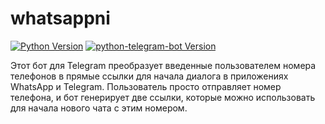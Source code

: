 # whatsappni

 [![Python Version](https://img.shields.io/pypi/pyversions/python-telegram-bot.svg?style=flat-square)](https://pypi.python.org/pypi/python-telegram-bot)
 [![python-telegram-bot Version](https://img.shields.io/pypi/v/python-telegram-bot.svg?style=flat-square)](https://pypi.python.org/pypi/python-telegram-bot)




Этот бот для Telegram преобразует введенные пользователем номера телефонов в прямые ссылки для начала диалога в приложениях WhatsApp и Telegram. Пользователь просто отправляет номер телефона, и бот генерирует две ссылки, которые можно использовать для начала нового чата с этим номером.